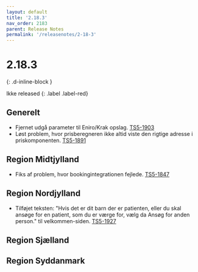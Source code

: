 ```yaml
---
layout: default
title: '2.18.3'
nav_order: 2183
parent: Release Notes
permalink: '/releasenotes/2-18-3'
---
```


# 2.18.3
{: .d-inline-block }

Ikke released
{: .label .label-red}

## Generelt
- Fjernet udgå parameter til Eniro/Krak opslag. [TS5-1903](https://sd.trifork.com/browse/TS5-1903)
- Løst problem, hvor prisberegneren ikke altid viste den rigtige adresse i priskomponenten. [TS5-1891](https://sd.trifork.com/browse/TS5-1891)

## Region Midtjylland
- Fiks af problem, hvor bookingintegrationen fejlede. [TS5-1847](https://sd.trifork.com/browse/TS5-1847)

## Region Nordjylland
- Tilføjet teksten: "Hvis det er dit barn der er patienten, eller du skal ansøge for en patient, som du er værge for, vælg da Ansøg for anden person." til velkommen-siden. [TS5-1927](https://sd.trifork.com/browse/TS5-1927)
  
## Region Sjælland

## Region Syddanmark

